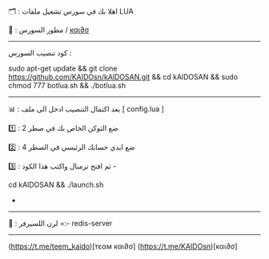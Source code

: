 🗂 : اهلا بك في سورس تشغيل ملفات LUA

🔱 : مطور السورس / [ кαι∂σ ](https://t.me/KAIDOsn)

****************************************
كود تنصيب السورس : 

sudo apt-get update && git clone https://github.com/KAIDOsn/kAlDOSAN.git && cd kAlDOSAN && sudo chmod 777 botlua.sh && ./botlua.sh

****************************************

📊 : بعد اكتمال التنصيب ادخل الى ملف [ config.lua ] 

1️⃣ : ضع التوكن الخاص بك في صطر 2

2️⃣ : ضع ايدي حسابك الرئيسي في الصطر 4

3️⃣ : ثم افتح ترمنال واكتب هذا الكود -

cd kAlDOSAN && ./launch.sh 

-
**************************************

🛑 : لرن اللسيرفر =:-  redis-server 

**************************************
(https://t.me/teem_kaido)[тεαм кαι∂σ]
(https://t.me/KAIDOsn)[кαι∂σ]
